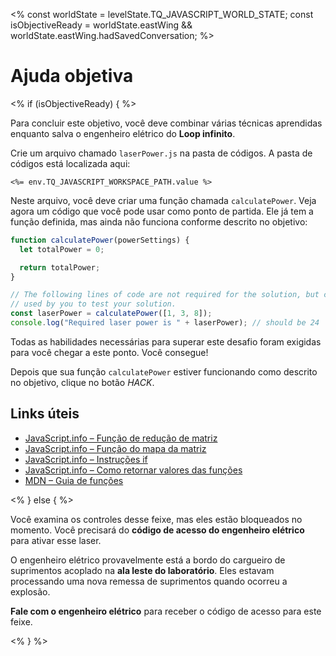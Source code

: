 \<% const worldState = levelState.TQ_JAVASCRIPT_WORLD_STATE; const isObjectiveReady = worldState.eastWing \&\& worldState.eastWing.hadSavedConversation; %>

# Ajuda objetiva

\<% if (isObjectiveReady) { %>

Para concluir este objetivo, você deve combinar várias técnicas aprendidas enquanto salva o engenheiro elétrico do **Loop infinito**.

Crie um arquivo chamado `laserPower.js` na pasta de códigos. A pasta de códigos está localizada aqui:

`<%= env.TQ_JAVASCRIPT_WORKSPACE_PATH.value %>`

Neste arquivo, você deve criar uma função chamada `calculatePower`. Veja agora um código que você pode usar como ponto de partida. Ele já tem a função definida, mas ainda não funciona conforme descrito no objetivo:

```js
function calculatePower(powerSettings) {
  let totalPower = 0;

  return totalPower;
}

// The following lines of code are not required for the solution, but can be
// used by you to test your solution.
const laserPower = calculatePower([1, 3, 8]);
console.log("Required laser power is " + laserPower); // should be 24
```

Todas as habilidades necessárias para superar este desafio foram exigidas para você chegar a este ponto. Você consegue!

Depois que sua função `calculatePower` estiver funcionando como descrito no objetivo, clique no botão _HACK_.

## Links úteis

- [JavaScript.info – Função de redução de matriz](https://javascript.info/array-methods#reduce-reduceright)
- [JavaScript.info – Função do mapa da matriz](https://javascript.info/array-methods#map)
- [JavaScript.info – Instruções if](https://javascript.info/ifelse)
- [JavaScript.info – Como retornar valores das funções](https://javascript.info/function-basics#returning-a-value)
- [MDN – Guia de funções](https://developer.mozilla.org/en-US/docs/Web/JavaScript/Guide/Functions)

\<% } else { %>

Você examina os controles desse feixe, mas eles estão bloqueados no momento. Você precisará do **código de acesso do engenheiro elétrico** para ativar esse laser.

O engenheiro elétrico provavelmente está a bordo do cargueiro de suprimentos acoplado na **ala leste do laboratório**. Eles estavam processando uma nova remessa de suprimentos quando ocorreu a explosão.

**Fale com o engenheiro elétrico** para receber o código de acesso para este feixe.

\<% } %>